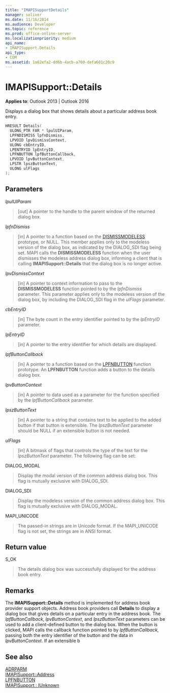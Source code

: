 ```yaml
---
title: "IMAPISupportDetails" 
manager: soliver
ms.date: 11/16/2014
ms.audience: Developer
ms.topic: reference
ms.prod: office-online-server
ms.localizationpriority: medium
api_name:
- IMAPISupport.Details
api_type:
- COM
ms.assetid: 1a62efa2-dd6b-4acb-a760-defa601c20c9
---
```


# IMAPISupport::Details

**Applies to**: Outlook 2013 | Outlook 2016

Displays a dialog box that shows details about a particular address book entry.

```cpp
HRESULT Details(
  ULONG_PTR FAR * lpulUIParam,
  LPFNDISMISS lpfnDismiss,
  LPVOID lpvDismissContext,
  ULONG cbEntryID,
  LPENTRYID lpEntryID,
  LPFNBUTTON lpfButtonCallback,
  LPVOID lpvButtonContext,
  LPSTR lpszButtonText,
  ULONG ulFlags
);
```

## Parameters

 _lpulUIParam_

> [out] A pointer to the handle to the parent window of the returned dialog box.

 _lpfnDismiss_

> [in] A pointer to a function based on the [DISMISSMODELESS](dismissmodeless.md) prototype, or NULL. This member applies only to the modeless version of the dialog box, as indicated by the DIALOG_SDI flag being set. MAPI calls the **DISMISSMODELESS** function when the user dismisses the modeless address dialog box, informing a client that is calling **IMAPISupport::Details** that the dialog box is no longer active.

 _lpvDismissContext_

> [in] A pointer to context information to pass to the **DISMISSMODELESS** function pointed to by the _lpfnDismiss_ parameter. This parameter applies only to the modeless version of the dialog box, by including the DIALOG_SDI flag in the _ulFlags_ parameter.

 _cbEntryID_

> [in] The byte count in the entry identifier pointed to by the _lpEntryID_ parameter.

 _lpEntryID_

> [in] A pointer to the entry identifier for which details are displayed.

 _lpfButtonCallback_
 
> [in] A pointer to a function based on the [LPFNBUTTON](lpfnbutton.md) function prototype. An **LPFNBUTTON** function adds a button to the details dialog box.

 _lpvButtonContext_
 
> [in] A pointer to data used as a parameter for the function specified by the _lpfButtonCallback_ parameter.

 _lpszButtonText_
 
> [in] A pointer to a string that contains text to be applied to the added button if that button is extensible. The _lpszButtonText_ parameter should be NULL if an extensible button is not needed.

 _ulFlags_

> [in] A bitmask of flags that controls the type of the text for the _lpszButtonText_ parameter. The following flag can be set:

DIALOG_MODAL

> Display the modal version of the common address dialog box. This flag is mutually exclusive with DIALOG_SDI.

DIALOG_SDI

> Display the modeless version of the common address dialog box. This flag is mutually exclusive with DIALOG_MODAL.

MAPI_UNICODE

> The passed-in strings are in Unicode format. If the MAPI_UNICODE flag is not set, the strings are in ANSI format.

## Return value

S_OK

> The details dialog box was successfully displayed for the address book entry.

## Remarks

The **IMAPISupport::Details** method is implemented for address book provider support objects. Address book providers call **Details** to display a dialog box that gives details on a particular entry in the address book. The _lpfButtonCallback_, _lpvButtonContext_, and _lpszButtonText_ parameters can be used to add a client-defined button to the dialog box. When the button is clicked, MAPI calls the callback function pointed to by _lpfButtonCallback_, passing both the entry identifier of the button and the data in _lpvButtonContext_. If an extensible b

## See also

[ADRPARM](adrparm.md)  
[IMAPISupport::Address](imapisupport-address.md)  
[LPFNBUTTON](lpfnbutton.md)  
[IMAPISupport : IUnknown](imapisupportiunknown.md)
